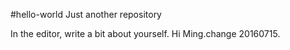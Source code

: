 #hello-world
Just another repository

In the editor, write a bit about yourself.
Hi Ming.change 20160715.
